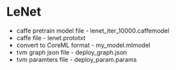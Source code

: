# LeNet
- caffe pretrain model file - lenet_iter_10000.caffemodel
- caffe file                - lenet.prototxt
- convert to CoreML format  - my_model.mlmodel
- tvm graph json file       - deploy_graph.json
- tvm paramters file        - deploy_param.params


